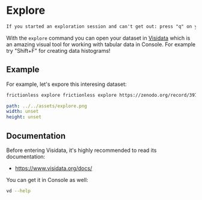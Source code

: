 # Explore

```markdown remark type=info
If you started an exploration session and can't get out: press "q" on your keyboard.
```

With the `explore` command you can open your dataset in [Visidata](https://www.visidata.org/) which is an amazing visual tool for working with tabular data in Console. For example try "Shift+F" for creating data histograms!

## Example

For example, let's expore this interesing dataset:

```bash tabs=CLI
frictionless explore frictionless explore https://zenodo.org/record/3977957
```

```yaml image
path: ../../assets/explore.png
width: unset
height: unset
```

## Documentation

Before entering Visidata, it's highly recommended to read its documentation:
- https://www.visidata.org/docs/

You can get it in Console as well:

```bash script tabs=CLI
vd --help
```
